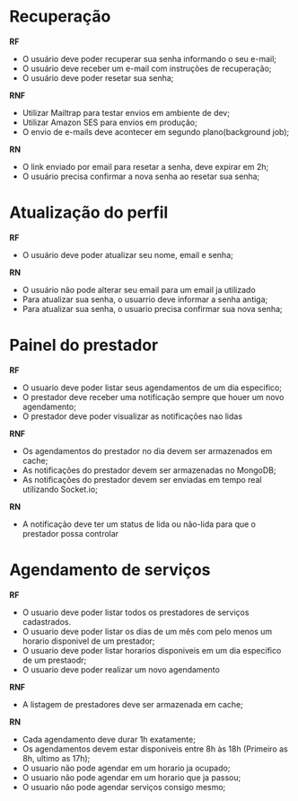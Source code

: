 # Recuperação

**RF**

- O usuário deve poder recuperar sua senha informando o seu e-mail;
- O usuário deve receber um e-mail com instruções de recuperação;
- O usuário deve poder resetar sua senha;

**RNF**

- Utilizar Mailtrap para testar envios em ambiente de dev;
- Utilizar Amazon SES para envios em produção;
- O envio de e-mails deve acontecer em segundo plano(background job);

**RN**

- O link enviado por email para resetar a senha, deve expirar em 2h;
- O usuário precisa confirmar a nova senha ao resetar sua senha;

# Atualização do perfil

**RF**

- O usuário deve poder atualizar seu nome, email e senha;

**RN**

- O usuário não pode alterar seu email para um email ja utilizado
- Para atualizar sua senha, o usuarrio deve informar a senha antiga;
- Para atualizar sua senha, o usuario precisa confirmar sua nova senha;

# Painel do prestador

**RF**

- O usuario deve poder listar seus agendamentos de um dia especifico;
- O prestador deve receber uma notificação sempre que houer um novo agendamento;
- O prestador deve poder visualizar as notificações nao lidas

**RNF**

- Os agendamentos do prestador no dia devem ser armazenados em cache;
- As notificações do prestador devem ser armazenadas no MongoDB;
- As notificações do prestador devem ser enviadas em tempo real utilizando Socket.io;

**RN**

- A notificação deve ter um status de lida ou não-lida para que o prestador possa controlar

# Agendamento de serviços

**RF**

- O usuario deve poder listar todos os prestadores de serviços cadastrados.
- O usuario deve poder listar os dias de um mês com pelo menos um horario disponivel de um prestador;
- O usuario deve poder listar horarios disponiveis em um dia especifico de um prestaodr;
- O usuario deve poder realizar um novo agendamento

**RNF**

- A listagem de prestadores deve ser armazenada em cache;

**RN**

- Cada agendamento deve durar 1h exatamente;
- Os agendamentos devem estar disponiveis entre 8h às 18h (Primeiro as 8h, ultimo as 17h);
- O usuario não pode agendar em um horario ja ocupado;
- O usuario não pode agendar em um horario que ja passou;
- O usuario não pode agendar serviços consigo mesmo;
